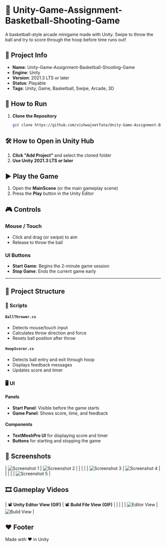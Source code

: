 # 🏀 Unity-Game-Assignment-Basketball-Shooting-Game

A basketball-style arcade minigame made with Unity. Swipe to throw the ball and try to score through the hoop before time runs out!


## 📌 Project Info

- **Name**: Unity-Game-Assignment-Basketball-Shooting-Game  
- **Engine**: Unity  
- **Version**: 2021.3 LTS or later  
- **Status**: Playable  
- **Tags**: Unity, Game, Basketball, Swipe, Arcade, 3D



## 🚀 How to Run

1. **Clone the Repository**  
   ```bash
   git clone https://github.com/vishwajeetfate/Unity-Game-Assignment-Basketball-Shooting-Game.git


## 🛠 How to Open in Unity Hub

1. **Click "Add Project"** and select the cloned folder  
2. **Use Unity 2021.3 LTS or later**



## ▶️ Play the Game

1. Open the **MainScene** (or the main gameplay scene)  
2. Press the **Play** button in the Unity Editor



## 🎮 Controls

### Mouse / Touch
- Click and drag (or swipe) to aim  
- Release to throw the ball

### UI Buttons
- **Start Game**: Begins the 2-minute game session  
- **Stop Game**: Ends the current game early

---

## 📁 Project Structure

### 🔧 Scripts

#### `BallThrower.cs`
- Detects mouse/touch input  
- Calculates throw direction and force  
- Resets ball position after throw

#### `HoopScorer.cs`
- Detects ball entry and exit through hoop  
- Displays feedback messages  
- Updates score and timer



### 🖥 UI

#### Panels
- **Start Panel**: Visible before the game starts  
- **Game Panel**: Shows score, time, and feedback

#### Components
- **TextMeshPro UI** for displaying score and timer  
- **Buttons** for starting and stopping the game



## 📸 Screenshots

| ![Screenshot 1](ScreenShots/1.png) | ![Screenshot 2](ScreenShots/2.png)   |
|                                    |                                      |
| ![Screenshot 3](ScreenShots/3.png) | ![Screenshot 4](ScreenShots/4.png)   |
|                                    |                                      |
| ![Screenshot 5](ScreenShots/5.png) |                                   



## 🎞 Gameplay Videos

| 📽 **Unity Editor View (GIF)** | 📽 **Build File View (GIF)** |
|                                |                              |
| ![Editor View](ScreenShots/Unity%20editor%20Screen%20Recording.gif) | ![Build View](ScreenShots/Bulid%20ScreenRecording.gif) |


## ❤️ Footer

Made with ❤️ in Unity


